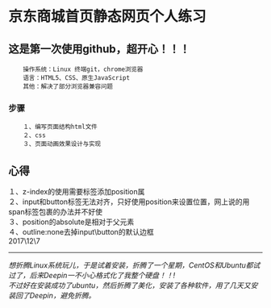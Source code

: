 # 京东商城首页静态网页个人练习


## 这是第一次使用github，超开心！！！

```
    操作系统：Linux 终端git，chrome浏览器
    语言：HTML5、CSS、原生JavaScript
    其他：解决了部分浏览器兼容问题
```
### 步骤
```
    １、编写页面结构html文件
    ２、css
    ３、页面动画效果设计与实现
```
	 
## 心得  
１、z-index的使用需要标签添加position属  
２、input和button标签无法对齐，只好使用position来设置位置，网上说的用span标签包裹的办法并不好使  
３、position的absolute是相对于父元素  
４、outline:none去掉input\button的默认边框  
				2017\12\7
***

    
      
    
*想折腾Linux系统玩儿，于是试着安装，折腾了一个星期，CentOS和Ubuntu都试过了，后来Deepin一不小心格式化了我整个硬盘！！!*   
*不过好在安装成功了ubuntu，然后折腾了美化，安装了各种软件，用了几天又安装回了Deepin，避免折腾。*
